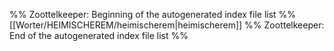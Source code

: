 %% Zoottelkeeper: Beginning of the autogenerated index file list  %%
 [[Worter/HEIMISCHEREM/heimischerem|heimischerem]]
%% Zoottelkeeper: End of the autogenerated index file list  %%
